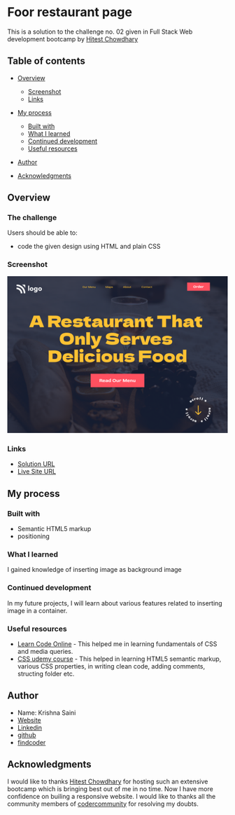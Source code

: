 # Foor restaurant  page
This is a solution to the challenge no. 02 given in Full Stack Web development bootcamp by [Hitest Chowdhary](https://www.linkedin.com/in/hiteshchoudhary/?originalSubdomain=in)

## Table of contents

- [Overview](#overview)

  - [Screenshot](#screenshot)
  - [Links](#links)
- [My process](#my-process)
  - [Built with](#built-with)
  - [What I learned](#what-i-learned)
  - [Continued development](#continued-development)
  - [Useful resources](#useful-resources)
- [Author](#author)
- [Acknowledgments](#acknowledgments)

## Overview

### The challenge

Users should be able to:

- code the given design using HTML and plain CSS


### Screenshot

![](./2.png)

### Links
-  [Solution URL](https://github.com/krishna-saini/CSS-p02-food-restaurant-home-page)
-  [Live Site URL](https://food-restauent-home-page-by-krishna-saini.netlify.app/)

## My process

### Built with

- Semantic HTML5 markup
- positioning

### What I learned
I gained knowledge of inserting image as background image

### Continued development
In my future projects, I will learn about various features related to inserting image in a container.

### Useful resources

- [Learn Code Online](https://web.learncodeonline.in/) - This helped me in learning fundamentals of CSS and media queries.
- [CSS udemy course](https://www.udemy.com/course/design-and-develop-a-killer-website-with-html5-and-css3/) - This helped in learning HTML5 semantic markup, various CSS properties, in writing clean code, adding comments, structing folder etc.

## Author
- Name: Krishna Saini
- [Website](https://krishna-saini.netlify.app/)
-  [Linkedin](https://www.linkedin.com/in/krishna-saini-39b4126a/)
- [github](https://github.com/krishna-saini)
- [findcoder](https://www.findcoder.io/u/krishnasaini)


## Acknowledgments
I would like to thanks [Hitest Chowdhary](https://www.linkedin.com/in/hiteshchoudhary/?originalSubdomain=in) for hosting such an extensive bootcamp which is bringing best out of me in no time. Now I have more confidence on builing a responsive website.
I would like to thanks all the community members of [codercommunity](https://web.codercommunity.io/) for resolving my doubts. 
